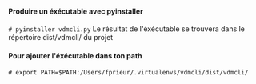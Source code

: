 #### Produire un éxécutable avec pyinstaller
`# pyinstaller vdmcli.py`
Le résultat de l'éxécutable se trouvera dans le répertoire dist/vdmcli/ du projet

#### Pour ajouter l'éxécutable dans ton path
`# export PATH=$PATH:/Users/fprieur/.virtualenvs/vdmcli/dist/vdmcli/`
